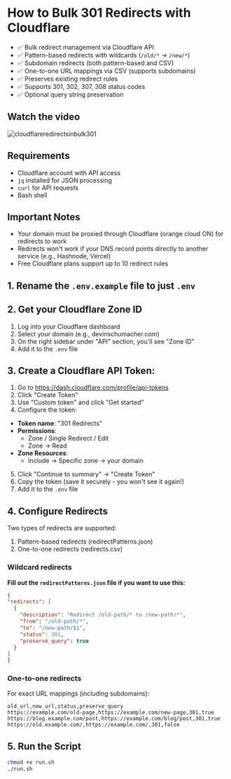 # How to Bulk 301 Redirects with Cloudflare

- ✅ Bulk redirect management via Cloudflare API
- ✅ Pattern-based redirects with wildcards (`/old/*` → `/new/*`)
- ✅ Subdomain redirects (both pattern-based and CSV)
- ✅ One-to-one URL mappings via CSV (supports subdomains)
- ✅ Preserves existing redirect rules
- ✅ Supports 301, 302, 307, 308 status codes
- ✅ Optional query string preservation


## Watch the video

![cloudflareredirectsinbulk301](https://gist.github.com/user-attachments/assets/22138f19-fa3c-4f9e-8ea4-ba794cf02293)


## Requirements

- Cloudflare account with API access
- `jq` installed for JSON processing
- `curl` for API requests
- Bash shell

## Important Notes

- Your domain must be proxied through Cloudflare (orange cloud ON) for redirects to work
- Redirects won't work if your DNS record points directly to another service (e.g., Hashnode, Vercel)
- Free Cloudflare plans support up to 10 redirect rules

## 1. Rename the `.env.example` file to just `.env`

## 2. Get your Cloudflare Zone ID

1. Log into your Cloudflare dashboard
2. Select your domain (e.g., devinschumacher.com)
3. On the right sidebar under "API" section, you'll see "Zone ID"
4. Add it to the `.env` file

## 3. Create a Cloudflare API Token:

1. Go to https://dash.cloudflare.com/profile/api-tokens
2. Click "Create Token"
3. Use "Custom token" and click "Get started"
4. Configure the token:
  - **Token name**: "301 Redirects"
  - **Permissions**: 
    - Zone / Single Redirect / Edit
    - Zone → Read
  - **Zone Resources**: 
    - Include → Specific zone → your domain
5. Click "Continue to summary" → "Create Token"
6. Copy the token (save it securely - you won't see it again!)
7. Add it to the `.env` file

## 4. Configure Redirects

Two types of redirects are supported:

1. Pattern-based redirects (redirectPatterns.json)
2. One-to-one redirects (redirects.csv)

### Wildcard redirects

**Fill out the `redirectPatterns.json` file if you want to use this:**
```json
{
"redirects": [
  {
    "description": "Redirect /old-path/* to /new-path/*",
    "from": "/old-path/*",
    "to": "/new-path/$1",
    "status": 301,
    "preserve_query": true
  }
]
}
```

### One-to-one redirects
For exact URL mappings (including subdomains):
```csv
old_url,new_url,status,preserve_query
https://example.com/old-page,https://example.com/new-page,301,true
https://blog.example.com/post,https://example.com/blog/post,301,true
https://old.example.com/,https://example.com/,301,false
```

## 5. Run the Script

```bash
chmod +x run.sh
./run.sh
```
